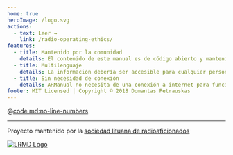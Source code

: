 ```yaml
---
home: true
heroImage: /logo.svg
actions:
  - text: Leer →
    link: /radio-operating-ethics/
features:
  - title: Mantenido por la comunidad
    details: El contenido de este manual es de código abierto y mantenido por la comunidad. Cualquiera puede contribuir a través del desarrollo de este proyecto. ¡El sonido del título es parecido a la pronunciación de "nuestro manual" (en ingles) por una razón!
  - title: Multilenguaje
    details: La información debería ser accesible para cualquier persona, sin importar su lugar de origen o la lengua que hablen. Si tu idioma no aparece en ARManual, considera ayudar a tu comunidad traduciéndolo.
  - title: Sin necesidad de conexión
    details: ARManual no necesita de una conexión a internet para funcionar, se almacena en tu dispositivo y se actualiza cuando se publique algún contenido nuevo. Incluso puedes instalar esta página web como una aplicación en tu dispositivo móvil!
footer: MIT Licensed | Copyright © 2018 Domantas Petrauskas
---
```


@[code md:no-line-numbers](../../CHANGELOG.md)

---

Proyecto mantenido por la [sociedad lituana de radioaficionados](http://lrmd.lt/)

[![LRMD Logo](/lrmd.svg)](http://lrmd.lt)
